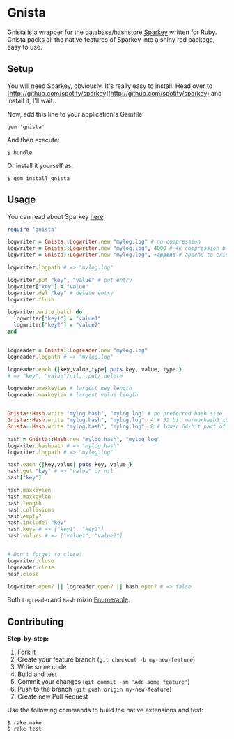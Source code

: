 # Gnista

Gnista is a wrapper for the database/hashstore [Sparkey](http://github.com/spotify/sparkey) written for Ruby. Gnista packs all the native features of Sparkey into a shiny red package, easy to use.

## Setup

You will need Sparkey, obviously. It's really easy to install. Head over to [http://github.com/spotify/sparkey](http://github.com/spotify/sparkey) and install it, I'll wait..

Now, add this line to your application's Gemfile:

    gem 'gnista'

And then execute:

    $ bundle

Or install it yourself as:

    $ gem install gnista

## Usage

You can read about Sparkey [here](http://github.com/spotify/sparkey).

```ruby
require 'gnista'

logwriter = Gnista::Logwriter.new "mylog.log" # no compression
logwriter = Gnista::Logwriter.new "mylog.log", 4000 # 4k compression block size
logwriter = Gnista::Logwriter.new "mylog.log", :append # append to existing log

logwriter.logpath # => "mylog.log"

logwriter.put "key", "value" # put entry
logwriter["key"] = "value"
logwriter.del "key" # delete entry
logwriter.flush

logwriter.write_batch do
  logwriter["key1"] = "value1"
  logwriter["key2"] = "value2"
end


logreader = Gnista::Logreader.new "mylog.log"
logreader.logpath # => "mylog.log"

logreader.each {|key,value,type| puts key, value, type }
# => "key", "value"/nil, :put/:delete

logreader.maxkeylen # largest key length
logreader.maxkeylen # largest value length


Gnista::Hash.write "mylog.hash", "mylog.log" # no preferred hash size
Gnista::Hash.write "mylog.hash", "mylog.log", 4 # 32 bit murmurhash3_x86_32
Gnista::Hash.write "mylog.hash", "mylog.log", 8 # lower 64-bit part of murmurhash3_x64_128

hash = Gnista::Hash.new "mylog.hash", "mylog.log"
logwriter.hashpath # => "mylog.hash"
logwriter.logpath # => "mylog.log"

hash.each {|key,value| puts key, value }
hash.get "key" # => "value" or nil
hash["key"]

hash.maxkeylen
hash.maxkeylen
hash.length
hash.collisions
hash.empty?
hash.include? "key"
hash.keys # => ["key1", "key2"]
hash.values # => ["value1", "value2"]


# Don't forget to close!
logwriter.close
logreader.close
hash.close

logwriter.open? || logreader.open? || hash.open? # => false
```

Both ```Logreader```and ```Hash``` mixin [Enumerable](http://ruby-doc.org/core-2.0.0/Enumerable.html).

## Contributing

__Step-by-step:__

1. Fork it
2. Create your feature branch (`git checkout -b my-new-feature`)
3. Write some code
4. Build and test
5. Commit your changes (`git commit -am 'Add some feature'`)
6. Push to the branch (`git push origin my-new-feature`)
7. Create new Pull Request

Use the following commands to build the native extensions and test:

	$ rake make
	$ rake test
